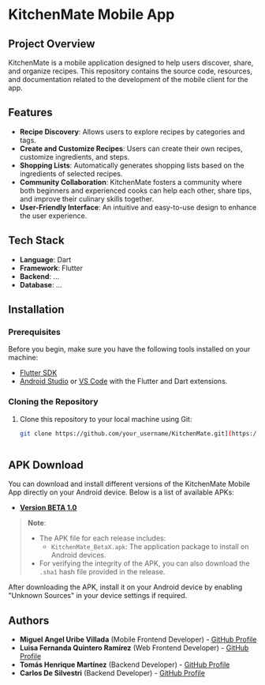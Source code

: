 # KitchenMate Mobile App



## Project Overview

KitchenMate is a mobile application designed to help users discover, share, and organize recipes. This repository contains the source code, resources, and documentation related to the development of the mobile client for the app.



## Features

- **Recipe Discovery**: Allows users to explore recipes by categories and tags.
- **Create and Customize Recipes**: Users can create their own recipes, customize ingredients, and steps.
- **Shopping Lists**: Automatically generates shopping lists based on the ingredients of selected recipes.
- **Community Collaboration**: KitchenMate fosters a community where both beginners and experienced cooks can help each other, share tips, and improve their culinary skills together.
- **User-Friendly Interface**: An intuitive and easy-to-use design to enhance the user experience.



## Tech Stack

- **Language**: Dart
- **Framework**: Flutter
- **Backend**: ...
- **Database**: ...



## Installation

### Prerequisites

Before you begin, make sure you have the following tools installed on your machine:

- [Flutter SDK](https://flutter.dev/docs/get-started/install)
- [Android Studio](https://developer.android.com/studio) or [VS Code](https://code.visualstudio.com/) with the Flutter and Dart extensions.



### Cloning the Repository

1. Clone this repository to your local machine using Git:

   ```bash
   git clone https://github.com/your_username/KitchenMate.git](https://github.com/KitchenMatePuj/MOBILE-Project.git



## APK Download

You can download and install different versions of the KitchenMate Mobile App directly on your Android device. Below is a list of available APKs:

- [**Version BETA 1.0**](https://github.com/KitchenMatePuj/MOBILE-Project/releases/download/latest/KitchenMate_Beta1.apk)

> **Note**: 
> - The APK file for each release includes:
>   - `KitchenMate_BetaX.apk`: The application package to install on Android devices.
> - For verifying the integrity of the APK, you can also download the `.sha1` hash file provided in the release.

After downloading the APK, install it on your Android device by enabling "Unknown Sources" in your device settings if required.



## Authors

- **Miguel Angel Uribe Villada** (Mobile Frontend Developer) - [GitHub Profile](https://github.com/MiguelUribeVillada)
- **Luisa Fernanda Quintero Ramírez** (Web Frontend Developer) - [GitHub Profile](https://github.com/Lufequinra)
- **Tomás Henrique Martínez** (Backend Developer) - [GitHub Profile](https://github.com/iTMG22)
- **Carlos De Silvestri** (Backend Developer) - [GitHub Profile](https://github.com/MrDesilvestri)